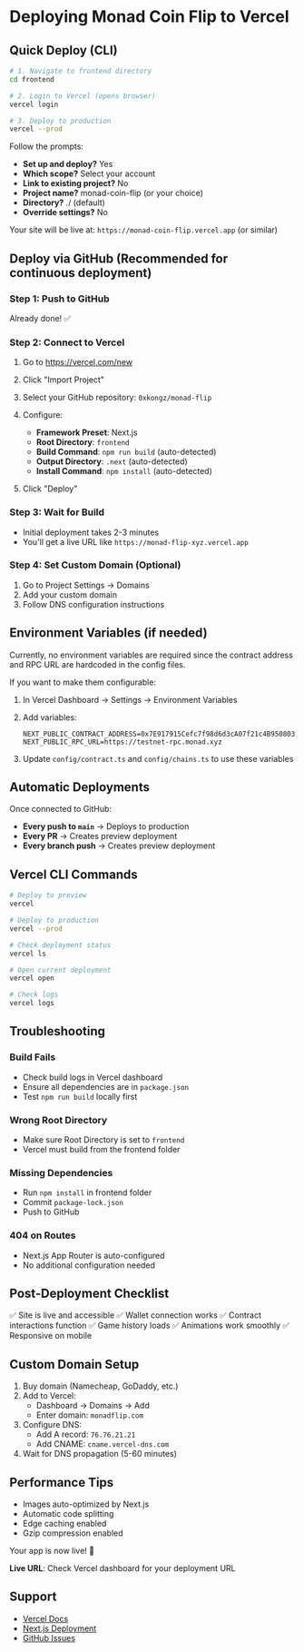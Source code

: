 # Deploying Monad Coin Flip to Vercel

## Quick Deploy (CLI)

```bash
# 1. Navigate to frontend directory
cd frontend

# 2. Login to Vercel (opens browser)
vercel login

# 3. Deploy to production
vercel --prod
```

Follow the prompts:
- **Set up and deploy?** Yes
- **Which scope?** Select your account
- **Link to existing project?** No
- **Project name?** monad-coin-flip (or your choice)
- **Directory?** ./ (default)
- **Override settings?** No

Your site will be live at: `https://monad-coin-flip.vercel.app` (or similar)

## Deploy via GitHub (Recommended for continuous deployment)

### Step 1: Push to GitHub
Already done! ✅

### Step 2: Connect to Vercel

1. Go to https://vercel.com/new
2. Click "Import Project"
3. Select your GitHub repository: `0xkongz/monad-flip`
4. Configure:
   - **Framework Preset**: Next.js
   - **Root Directory**: `frontend`
   - **Build Command**: `npm run build` (auto-detected)
   - **Output Directory**: `.next` (auto-detected)
   - **Install Command**: `npm install` (auto-detected)

5. Click "Deploy"

### Step 3: Wait for Build
- Initial deployment takes 2-3 minutes
- You'll get a live URL like `https://monad-flip-xyz.vercel.app`

### Step 4: Set Custom Domain (Optional)
1. Go to Project Settings → Domains
2. Add your custom domain
3. Follow DNS configuration instructions

## Environment Variables (if needed)

Currently, no environment variables are required since the contract address and RPC URL are hardcoded in the config files.

If you want to make them configurable:

1. In Vercel Dashboard → Settings → Environment Variables
2. Add variables:
   ```
   NEXT_PUBLIC_CONTRACT_ADDRESS=0x7E917915Cefc7f98d6d3cA07f21c4B950803D1dD
   NEXT_PUBLIC_RPC_URL=https://testnet-rpc.monad.xyz
   ```

3. Update `config/contract.ts` and `config/chains.ts` to use these variables

## Automatic Deployments

Once connected to GitHub:
- **Every push to `main`** → Deploys to production
- **Every PR** → Creates preview deployment
- **Every branch push** → Creates preview deployment

## Vercel CLI Commands

```bash
# Deploy to preview
vercel

# Deploy to production
vercel --prod

# Check deployment status
vercel ls

# Open current deployment
vercel open

# Check logs
vercel logs
```

## Troubleshooting

### Build Fails
- Check build logs in Vercel dashboard
- Ensure all dependencies are in `package.json`
- Test `npm run build` locally first

### Wrong Root Directory
- Make sure Root Directory is set to `frontend`
- Vercel must build from the frontend folder

### Missing Dependencies
- Run `npm install` in frontend folder
- Commit `package-lock.json`
- Push to GitHub

### 404 on Routes
- Next.js App Router is auto-configured
- No additional configuration needed

## Post-Deployment Checklist

✅ Site is live and accessible
✅ Wallet connection works
✅ Contract interactions function
✅ Game history loads
✅ Animations work smoothly
✅ Responsive on mobile

## Custom Domain Setup

1. Buy domain (Namecheap, GoDaddy, etc.)
2. Add to Vercel:
   - Dashboard → Domains → Add
   - Enter domain: `monadflip.com`
3. Configure DNS:
   - Add A record: `76.76.21.21`
   - Add CNAME: `cname.vercel-dns.com`
4. Wait for DNS propagation (5-60 minutes)

## Performance Tips

- Images auto-optimized by Next.js
- Automatic code splitting
- Edge caching enabled
- Gzip compression enabled

Your app is now live! 🎉

**Live URL**: Check Vercel dashboard for your deployment URL

## Support

- [Vercel Docs](https://vercel.com/docs)
- [Next.js Deployment](https://nextjs.org/docs/deployment)
- [GitHub Issues](https://github.com/0xkongz/monad-flip/issues)
